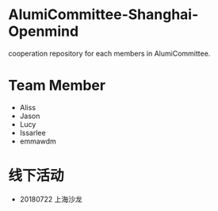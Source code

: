 # AlumiCommittee-Shanghai-Openmind
cooperation repository for each members in AlumiCommittee.

# Team Member
- Aliss
- Jason
- Lucy
- Issarlee
- emmawdm

# 线下活动

- 20180722 上海沙龙


